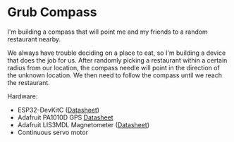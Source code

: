 # Grub Compass

I'm building a compass that will point me and my friends to a random restaurant nearby.

We always have trouble deciding on a place to eat, so I'm building a device that does the job for us. After randomly picking a restaurant within a certain radius from our location, the compass needle will point in the direction of the unknown location. We then need to follow the compass until we reach the restaurant.

Hardware:
-  ESP32-DevKitC ([Datasheet](https://mm.digikey.com/Volume0/opasdata/d220001/medias/docus/754/ESP32-DevKitC_GSG_Ver1.4_2017.pdf))
- Adafruit PA1010D GPS [Datasheet](https://cdn-learn.adafruit.com/downloads/pdf/adafruit-mini-gps-pa1010d-module.pdf)
- Adafruit LIS3MDL Magnetometer ([Datasheet](https://mm.digikey.com/Volume0/opasdata/d220001/medias/docus/60/4479_Web.pdf))
- Continuous servo motor